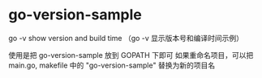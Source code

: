 # go-version-sample
go -v show version and build time （go -v 显示版本号和编译时间示例）

使用是把 go-version-sample 放到 GOPATH 下即可
如果重命名项目，可以把 main.go, makefile 中的 "go-version-sample" 替换为新的项目名

